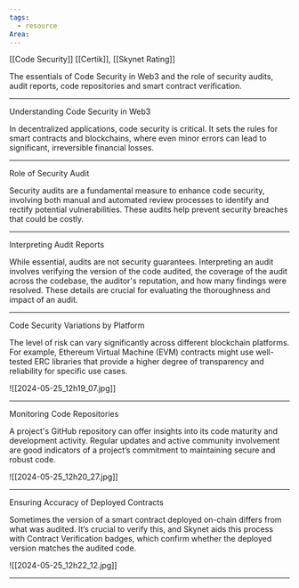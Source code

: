 ```yaml
---
tags:
  - resource
Area:
---
```

[[Code Security]]
[[Certik]], [[Skynet Rating]]

The essentials of Code Security in Web3 and the role of security audits, audit reports, code repositories and smart contract verification.

---
Understanding Code Security in Web3

In decentralized applications, code security is critical. It sets the rules for smart contracts and blockchains, where even minor errors can lead to significant, irreversible financial losses.

---
Role of Security Audit

Security audits are a fundamental measure to enhance code security, involving both manual and automated review processes to identify and rectify potential vulnerabilities. These audits help prevent security breaches that could be costly.

---
Interpreting Audit Reports

While essential, audits are not security guarantees. Interpreting an audit involves verifying the version of the code audited, the coverage of the audit across the codebase, the auditor's reputation, and how many findings were resolved. These details are crucial for evaluating the thoroughness and impact of an audit.

---
Code Security Variations by Platform

The level of risk can vary significantly across different blockchain platforms. For example, Ethereum Virtual Machine (EVM) contracts might use well-tested ERC libraries that provide a higher degree of transparency and reliability for specific use cases.

![[2024-05-25_12h19_07.jpg]]

---
Monitoring Code Repositories

A project's GitHub repository can offer insights into its code maturity and development activity. Regular updates and active community involvement are good indicators of a project’s commitment to maintaining secure and robust code.

![[2024-05-25_12h20_27.jpg]]

---
Ensuring Accuracy of Deployed Contracts

Sometimes the version of a smart contract deployed on-chain differs from what was audited. It’s crucial to verify this, and Skynet aids this process with Contract Verification badges, which confirm whether the deployed version matches the audited code.

![[2024-05-25_12h22_12.jpg]]

---
